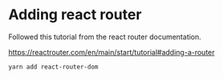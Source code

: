 # Adding react router

Followed this tutorial from the react router documentation.

https://reactrouter.com/en/main/start/tutorial#adding-a-router

```
yarn add react-router-dom
```
